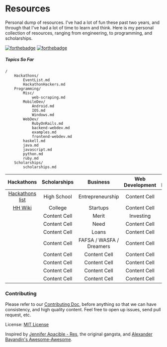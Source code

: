 Resources
=========

Personal dump of resources. I've had a lot of fun these past two years, and through that I've had a lot of time to learn and think. Here is my personal collection of resources, ranging from engineering, to programming, and scholarships.

[![forthebadge](http://forthebadge.com/badges/oooo-kill-em.svg)](http://forthebadge.com) [![forthebadge](http://forthebadge.com/badges/certified-cousin-terio.svg)](http://forthebadge.com)

##### Topics So Far
```
/
    Hackathons/
        EventList.md
        HackathonHackers.md
    Programming/
        Misc/
            web-scraping.md
        MobileDev/
            Android.md
            IOS.md
            Windows.md
        WebDev/
            RubyOnRails.md
            backend-webdev.md
            examples.md
            frontend-webdev.md
        haskell.md
        java.md
        javascript.md
        python.md
        ruby.md
    Scholarships/
        scholarships.md

```

| Hackathons    | Scholarships    | Business   | Web Development    | Mobile Development   | Gen. Programming   |
| :-------------: | :-------------: | :-------------: | :-------------: | :-------------: | :-------------: |
| [Hackathons list]()    | High School    | Entrepreneurship    | Content Cell    | Content Cell    | Content Cell    |
| [HH Wiki]()    | College    | Startups    | Content Cell    | Content Cell    | Content Cell    |
|     | Content Cell    | Merit   | Investing    | Content Cell    | Content Cell    |
|     | Content Cell    | Need    | Content Cell    | Content Cell    | Content Cell    |
|     | Content Cell    | Loans    | Content Cell    | Content Cell    | Content Cell    |
|     | Content Cell    | FAFSA / WASFA / Dreamers    | Content Cell    | Content Cell    | Content Cell    |
|     | Content Cell    | Content Cell    | Content Cell    | Content Cell    | Content Cell    |
|     | Content Cell    | Content Cell    | Content Cell    | Content Cell    | Content Cell    |
|     | Content Cell    | Content Cell    | Content Cell    | Content Cell    | Content Cell    |
|     | Content Cell    | Content Cell    | Content Cell    | Content Cell    | Content Cell    |

    
    
### Contributing
Please refer to our [Contributing Doc](https://github.com/mrcoven94/resources/blob/gh-pages/CONTRIBUTING.md), before anything so that we can have consistency, and high quality content. Feel free to open up issues, send pull request, etc.

License: [MIT License](https://github.com/mrcoven94/resources/blob/gh-pages/LICENSE.md)

Inspired by [Jennifer Apacible - Res](https://github.com/japacible/res), the original gangsta, and [Alexander Bayandin's Awesome-Awesome](https://github.com/bayandin/awesome-awesomeness). 
